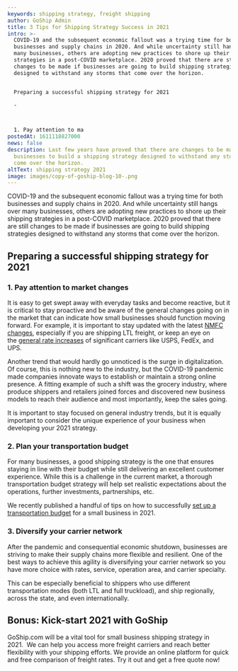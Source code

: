 ```yaml
---
keywords: shipping strategy, freight shipping
author: GoShip Admin
title: 3 Tips for Shipping Strategy Success in 2021
intro: >-
  COVID-19 and the subsequent economic fallout was a trying time for both
  businesses and supply chains in 2020. And while uncertainty still hangs over
  many businesses, others are adopting new practices to shore up their shipping
  strategies in a post-COVID marketplace. 2020 proved that there are still
  changes to be made if businesses are going to build shipping strategies
  designed to withstand any storms that come over the horizon.  


  Preparing a successful shipping strategy for 2021

  -



  1. Pay attention to ma
postedAt: 1611118827000
news: false
description: Last few years have proved that there are changes to be made for
  businesses to build a shipping strategy designed to withstand any storms that
  come over the horizon.
altText: shipping strategy 2021
image: images/copy-of-goship-blog-10-.png
---
```

COVID-19 and the subsequent economic fallout was a trying time for both businesses and supply chains in 2020. And while uncertainty still hangs over many businesses, others are adopting new practices to shore up their shipping strategies in a post-COVID marketplace. 2020 proved that there are still changes to be made if businesses are going to build shipping strategies designed to withstand any storms that come over the horizon. 

## Preparing a successful shipping strategy for 2021

### 1. Pay attention to market changes

It is easy to get swept away with everyday tasks and become reactive, but it is critical to stay proactive and be aware of the general changes going on in the market that can indicate how small businesses should function moving forward. For example, it is important to stay updated with the latest [NMFC changes](https://info.transportationinsight.com/blog/nmfc-changes-december%22%20/), especially if you are shipping LTL freight, or keep an eye on the [general rate increases](https://www.goship.com/blog/2021-outlook-small-business-trends/) of significant carriers like USPS, FedEx, and UPS.  

Another trend that would hardly go unnoticed is the surge in digitalization. Of course, this is nothing new to the industry, but the COVID-19 pandemic made companies innovate ways to establish or maintain a strong online presence. A fitting example of such a shift was the grocery industry, where produce shippers and retailers joined forces and discovered new business models to reach their audience and most importantly, keep the sales going. 

It is important to stay focused on general industry trends, but it is equally important to consider the unique experience of your business when developing your 2021 strategy. 

### 2. Plan your transportation budget

For many businesses, a good shipping strategy is the one that ensures staying in line with their budget while still delivering an excellent customer experience. While this is a challenge in the current market, a thorough transportation budget strategy will help set realistic expectations about the operations, further investments, partnerships, etc. 

We recently published a handful of tips on how to successfully [set up a transportation budget](https://www.goship.com/blog/3-tips-for-transportation-budgeting-in-2021/) for a small business in 2021. 

### 3. Diversify your carrier network

After the pandemic and consequential economic shutdown, businesses are striving to make their supply chains more flexible and resilient. One of the best ways to achieve this agility is diversifying your carrier network so you have more choice with rates, service, operation area, and carrier specialty. 

This can be especially beneficial to shippers who use different transportation modes (both LTL and full truckload), and ship regionally, across the state, and even internationally. 

## Bonus: Kick-start 2021 with GoShip

GoShip.com will be a vital tool for small business shipping strategy in 2021.  We can help you access more freight carriers and reach better flexibility with your shipping efforts. We provide an online platform for quick and free comparison of freight rates. Try it out and get a free quote now!